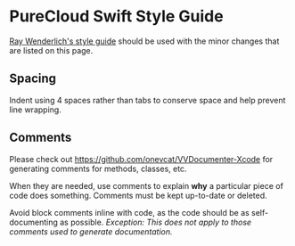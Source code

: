 # PureCloud Swift Style Guide

[Ray Wenderlich's style guide](https://github.com/raywenderlich/swift-style-guide#access-control) should be used with the minor changes that are listed on this page.

## Spacing

Indent using 4 spaces rather than tabs to conserve space and help prevent line wrapping.

## Comments

Please check out https://github.com/onevcat/VVDocumenter-Xcode for generating comments for methods, classes, etc.

When they are needed, use comments to explain **why** a particular piece of code does something. Comments must be kept up-to-date or deleted.

Avoid block comments inline with code, as the code should be as self-documenting as possible. *Exception: This does not apply to those comments used to generate documentation.*
